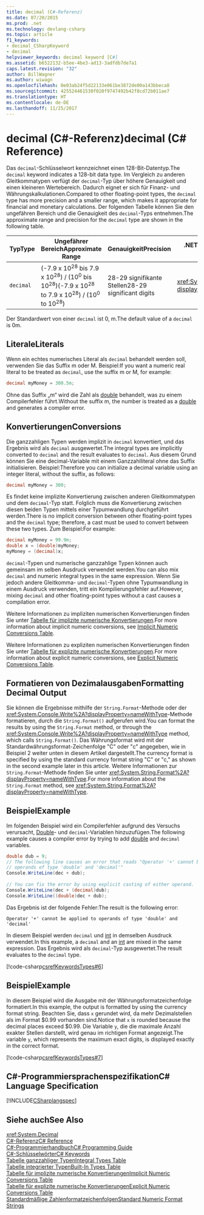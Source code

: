 ```yaml
---
title: decimal (C#-Referenz)
ms.date: 07/20/2015
ms.prod: .net
ms.technology: devlang-csharp
ms.topic: article
f1_keywords:
- decimal_CSharpKeyword
- decimal
helpviewer_keywords: decimal keyword [C#]
ms.assetid: b6522132-b5ee-4be3-ad13-3adfdb7de7a1
caps.latest.revision: "32"
author: BillWagner
ms.author: wiwagn
ms.openlocfilehash: 0e03ab24f5d22133e061be3872de00a143bbeca8
ms.sourcegitcommit: 425524461530f020f9747492b42f8cd72b011ae7
ms.translationtype: HT
ms.contentlocale: de-DE
ms.lasthandoff: 11/25/2017
---
```

# <a name="decimal-c-reference"></a><span data-ttu-id="fe61c-102">decimal (C#-Referenz)</span><span class="sxs-lookup"><span data-stu-id="fe61c-102">decimal (C# Reference)</span></span>
<span data-ttu-id="fe61c-103">Das `decimal`-Schlüsselwort kennzeichnet einen 128-Bit-Datentyp.</span><span class="sxs-lookup"><span data-stu-id="fe61c-103">The `decimal` keyword indicates a 128-bit data type.</span></span> <span data-ttu-id="fe61c-104">Im Vergleich zu anderen Gleitkommatypen verfügt der `decimal`-Typ über höhere Genauigkeit und einen kleineren Wertebereich. Dadurch eignet er sich für Finanz- und Währungskalkulationen.</span><span class="sxs-lookup"><span data-stu-id="fe61c-104">Compared to other floating-point types, the `decimal` type has more precision and a smaller range, which makes it appropriate for financial and monetary calculations.</span></span> <span data-ttu-id="fe61c-105">Der folgenden Tabelle können Sie den ungefähren Bereich und die Genauigkeit des `decimal`-Typs entnehmen.</span><span class="sxs-lookup"><span data-stu-id="fe61c-105">The approximate range and precision for the `decimal` type are shown in the following table.</span></span>  
  
|<span data-ttu-id="fe61c-106">Typ</span><span class="sxs-lookup"><span data-stu-id="fe61c-106">Type</span></span>|<span data-ttu-id="fe61c-107">Ungefährer Bereich</span><span class="sxs-lookup"><span data-stu-id="fe61c-107">Approximate Range</span></span>|<span data-ttu-id="fe61c-108">Genauigkeit</span><span class="sxs-lookup"><span data-stu-id="fe61c-108">Precision</span></span>|<span data-ttu-id="fe61c-109">.NET Framework-Typ</span><span class="sxs-lookup"><span data-stu-id="fe61c-109">.NET Framework type</span></span>|  
|----------|-----------------------|---------------|-------------------------|  
|`decimal`|<span data-ttu-id="fe61c-110">(-7.9 x 10<sup>28</sup> bis 7.9 x 10<sup>28</sup>) / (10<sup>0</sup> bis 10<sup>28</sup>)</span><span class="sxs-lookup"><span data-stu-id="fe61c-110">(-7.9 x 10<sup>28</sup> to 7.9 x 10<sup>28</sup>) / (10<sup>0</sup> to 10<sup>28</sup>)</span></span>|<span data-ttu-id="fe61c-111">28-29 signifikante Stellen</span><span class="sxs-lookup"><span data-stu-id="fe61c-111">28-29 significant digits</span></span>|<xref:System.Decimal?displayProperty=nameWithType>|  

<span data-ttu-id="fe61c-112">Der Standardwert von einer `decimal` ist 0, m.</span><span class="sxs-lookup"><span data-stu-id="fe61c-112">The default value of a `decimal` is 0m.</span></span>
  
## <a name="literals"></a><span data-ttu-id="fe61c-113">Literale</span><span class="sxs-lookup"><span data-stu-id="fe61c-113">Literals</span></span>  
 <span data-ttu-id="fe61c-114">Wenn ein echtes numerisches Literal als `decimal` behandelt werden soll, verwenden Sie das Suffix m oder M. Beispiel:</span><span class="sxs-lookup"><span data-stu-id="fe61c-114">If you want a numeric real literal to be treated as `decimal`, use the suffix m or M, for example:</span></span>  
  
```csharp
decimal myMoney = 300.5m;  
```  
  
 <span data-ttu-id="fe61c-115">Ohne das Suffix „m“ wird die Zahl als [double](../../../csharp/language-reference/keywords/double.md) behandelt, was zu einem Compilerfehler führt.</span><span class="sxs-lookup"><span data-stu-id="fe61c-115">Without the suffix m, the number is treated as a [double](../../../csharp/language-reference/keywords/double.md) and generates a compiler error.</span></span>  
  
## <a name="conversions"></a><span data-ttu-id="fe61c-116">Konvertierungen</span><span class="sxs-lookup"><span data-stu-id="fe61c-116">Conversions</span></span>  
 <span data-ttu-id="fe61c-117">Die ganzzahligen Typen werden implizit in `decimal` konvertiert, und das Ergebnis wird als `decimal` ausgewertet.</span><span class="sxs-lookup"><span data-stu-id="fe61c-117">The integral types are implicitly converted to `decimal` and the result evaluates to `decimal`.</span></span> <span data-ttu-id="fe61c-118">Aus diesem Grund können Sie eine decimal-Variable mit einem Ganzzahlliteral ohne das Suffix initialisieren. Beispiel:</span><span class="sxs-lookup"><span data-stu-id="fe61c-118">Therefore you can initialize a decimal variable using an integer literal, without the suffix, as follows:</span></span>  
  
```csharp
decimal myMoney = 300;  
```  
  
 <span data-ttu-id="fe61c-119">Es findet keine implizite Konvertierung zwischen anderen Gleitkommatypen und dem `decimal`-Typ statt. Folglich muss die Konvertierung zwischen diesen beiden Typen mittels einer Typumwandlung durchgeführt werden.</span><span class="sxs-lookup"><span data-stu-id="fe61c-119">There is no implicit conversion between other floating-point types and the `decimal` type; therefore, a cast must be used to convert between these two types.</span></span> <span data-ttu-id="fe61c-120">Zum Beispiel:</span><span class="sxs-lookup"><span data-stu-id="fe61c-120">For example:</span></span>  
  
```csharp
decimal myMoney = 99.9m;  
double x = (double)myMoney;  
myMoney = (decimal)x;  
```  
  
 <span data-ttu-id="fe61c-121">`decimal`-Typen und numerische ganzzahlige Typen können auch gemeinsam im selben Ausdruck verwendet werden.</span><span class="sxs-lookup"><span data-stu-id="fe61c-121">You can also mix `decimal` and numeric integral types in the same expression.</span></span> <span data-ttu-id="fe61c-122">Wenn Sie jedoch andere Gleitkomma- und `decimal`-Typen ohne Typumwandlung in einem Ausdruck verwenden, tritt ein Kompilierungsfehler auf.</span><span class="sxs-lookup"><span data-stu-id="fe61c-122">However, mixing `decimal` and other floating-point types without a cast causes a compilation error.</span></span>  
  
 <span data-ttu-id="fe61c-123">Weitere Informationen zu impliziten numerischen Konvertierungen finden Sie unter [Tabelle für implizite numerische Konvertierungen](../../../csharp/language-reference/keywords/implicit-numeric-conversions-table.md).</span><span class="sxs-lookup"><span data-stu-id="fe61c-123">For more information about implicit numeric conversions, see [Implicit Numeric Conversions Table](../../../csharp/language-reference/keywords/implicit-numeric-conversions-table.md).</span></span>  
  
 <span data-ttu-id="fe61c-124">Weitere Informationen zu expliziten numerischen Konvertierungen finden Sie unter [Tabelle für explizite numerische Konvertierungen](../../../csharp/language-reference/keywords/explicit-numeric-conversions-table.md).</span><span class="sxs-lookup"><span data-stu-id="fe61c-124">For more information about explicit numeric conversions, see [Explicit Numeric Conversions Table](../../../csharp/language-reference/keywords/explicit-numeric-conversions-table.md).</span></span>  
  
## <a name="formatting-decimal-output"></a><span data-ttu-id="fe61c-125">Formatieren von Dezimalausgaben</span><span class="sxs-lookup"><span data-stu-id="fe61c-125">Formatting Decimal Output</span></span>  
 <span data-ttu-id="fe61c-126">Sie können die Ergebnisse mithilfe der `String.Format`-Methode oder der <xref:System.Console.Write%2A?displayProperty=nameWithType>-Methode formatieren, durch die `String.Format()` aufgerufen wird.</span><span class="sxs-lookup"><span data-stu-id="fe61c-126">You can format the results by using the `String.Format` method, or through the <xref:System.Console.Write%2A?displayProperty=nameWithType> method, which calls `String.Format()`.</span></span> <span data-ttu-id="fe61c-127">Das Währungsformat wird mit der Standardwährungsformat-Zeichenfolge "C" oder "c" angegeben, wie in Beispiel 2 weiter unten in diesem Artikel dargestellt.</span><span class="sxs-lookup"><span data-stu-id="fe61c-127">The currency format is specified by using the standard currency format string "C" or "c," as shown in the second example later in this article.</span></span> <span data-ttu-id="fe61c-128">Weitere Informationen zur `String.Format`-Methode finden Sie unter <xref:System.String.Format%2A?displayProperty=nameWithType>.</span><span class="sxs-lookup"><span data-stu-id="fe61c-128">For more information about the `String.Format` method, see <xref:System.String.Format%2A?displayProperty=nameWithType>.</span></span>  
  
## <a name="example"></a><span data-ttu-id="fe61c-129">Beispiel</span><span class="sxs-lookup"><span data-stu-id="fe61c-129">Example</span></span>  
 <span data-ttu-id="fe61c-130">Im folgenden Beispiel wird ein Compilerfehler aufgrund des Versuchs verursacht, [Double](../../../csharp/language-reference/keywords/double.md)- und `decimal`-Variablen hinzuzufügen.</span><span class="sxs-lookup"><span data-stu-id="fe61c-130">The following example causes a compiler error by trying to add [double](../../../csharp/language-reference/keywords/double.md) and `decimal` variables.</span></span>  
  
```csharp  
double dub = 9;  
// The following line causes an error that reads "Operator '+' cannot be applied to   
// operands of type 'double' and 'decimal'"  
Console.WriteLine(dec + dub);   
  
// You can fix the error by using explicit casting of either operand.  
Console.WriteLine(dec + (decimal)dub);  
Console.WriteLine((double)dec + dub);  
```  
  
 <span data-ttu-id="fe61c-131">Das Ergebnis ist der folgende Fehler:</span><span class="sxs-lookup"><span data-stu-id="fe61c-131">The result is the following error:</span></span>  
  
 `Operator '+' cannot be applied to operands of type 'double' and 'decimal'`  
  
 <span data-ttu-id="fe61c-132">In diesem Beispiel werden `decimal` und [int](../../../csharp/language-reference/keywords/int.md) in demselben Ausdruck verwendet.</span><span class="sxs-lookup"><span data-stu-id="fe61c-132">In this example, a `decimal` and an [int](../../../csharp/language-reference/keywords/int.md) are mixed in the same expression.</span></span> <span data-ttu-id="fe61c-133">Das Ergebnis wird als `decimal`-Typ ausgewertet.</span><span class="sxs-lookup"><span data-stu-id="fe61c-133">The result evaluates to the `decimal` type.</span></span>  
  
 [!code-csharp[csrefKeywordsTypes#6](../../../csharp/language-reference/keywords/codesnippet/CSharp/decimal_1.cs)]  
  
## <a name="example"></a><span data-ttu-id="fe61c-134">Beispiel</span><span class="sxs-lookup"><span data-stu-id="fe61c-134">Example</span></span>  
 <span data-ttu-id="fe61c-135">In diesem Beispiel wird die Ausgabe mit der Währungsformatzeichenfolge formatiert.</span><span class="sxs-lookup"><span data-stu-id="fe61c-135">In this example, the output is formatted by using the currency format string.</span></span> <span data-ttu-id="fe61c-136">Beachten Sie, dass `x` gerundet wird, da mehr Dezimalstellen als im Format $0.99 vorhanden sind.</span><span class="sxs-lookup"><span data-stu-id="fe61c-136">Notice that `x` is rounded because the decimal places exceed $0.99.</span></span> <span data-ttu-id="fe61c-137">Die Variable `y`, die die maximale Anzahl exakter Stellen darstellt, wird genau im richtigen Format angezeigt.</span><span class="sxs-lookup"><span data-stu-id="fe61c-137">The variable `y`, which represents the maximum exact digits, is displayed exactly in the correct format.</span></span>  
  
 [!code-csharp[csrefKeywordsTypes#7](../../../csharp/language-reference/keywords/codesnippet/CSharp/decimal_2.cs)]  
  
## <a name="c-language-specification"></a><span data-ttu-id="fe61c-138">C#-Programmiersprachenspezifikation</span><span class="sxs-lookup"><span data-stu-id="fe61c-138">C# Language Specification</span></span>  
 [!INCLUDE[CSharplangspec](~/includes/csharplangspec-md.md)]  
  
## <a name="see-also"></a><span data-ttu-id="fe61c-139">Siehe auch</span><span class="sxs-lookup"><span data-stu-id="fe61c-139">See Also</span></span>  
 <xref:System.Decimal>  
 [<span data-ttu-id="fe61c-140">C#-Referenz</span><span class="sxs-lookup"><span data-stu-id="fe61c-140">C# Reference</span></span>](../../../csharp/language-reference/index.md)  
 [<span data-ttu-id="fe61c-141">C#-Programmierhandbuch</span><span class="sxs-lookup"><span data-stu-id="fe61c-141">C# Programming Guide</span></span>](../../../csharp/programming-guide/index.md)  
 [<span data-ttu-id="fe61c-142">C#-Schlüsselwörter</span><span class="sxs-lookup"><span data-stu-id="fe61c-142">C# Keywords</span></span>](../../../csharp/language-reference/keywords/index.md)  
 [<span data-ttu-id="fe61c-143">Tabelle ganzzahliger Typen</span><span class="sxs-lookup"><span data-stu-id="fe61c-143">Integral Types Table</span></span>](../../../csharp/language-reference/keywords/integral-types-table.md)  
 [<span data-ttu-id="fe61c-144">Tabelle integrierter Typen</span><span class="sxs-lookup"><span data-stu-id="fe61c-144">Built-In Types Table</span></span>](../../../csharp/language-reference/keywords/built-in-types-table.md)  
 [<span data-ttu-id="fe61c-145">Tabelle für implizite numerische Konvertierungen</span><span class="sxs-lookup"><span data-stu-id="fe61c-145">Implicit Numeric Conversions Table</span></span>](../../../csharp/language-reference/keywords/implicit-numeric-conversions-table.md)  
 [<span data-ttu-id="fe61c-146">Tabelle für explizite numerische Konvertierungen</span><span class="sxs-lookup"><span data-stu-id="fe61c-146">Explicit Numeric Conversions Table</span></span>](../../../csharp/language-reference/keywords/explicit-numeric-conversions-table.md)  
 [<span data-ttu-id="fe61c-147">Standardmäßige Zahlenformatzeichenfolgen</span><span class="sxs-lookup"><span data-stu-id="fe61c-147">Standard Numeric Format Strings</span></span>](../../../standard/base-types/standard-numeric-format-strings.md)
